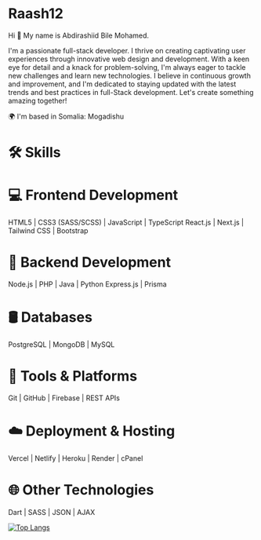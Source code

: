 # Raash12

Hi 👋 My name is Abdirashiid Bile Mohamed.

I'm a passionate full-stack developer. I thrive on creating captivating user experiences through innovative web design and development. With a keen eye for detail and a knack for problem-solving, I'm always eager to tackle new challenges and learn new technologies. I believe in continuous growth and improvement, and I'm dedicated to staying updated with the latest trends and best practices in full-Stack development. Let's create something amazing together!

🌍 I'm based in Somalia: Mogadishu   


# 🛠️ Skills
# 💻 Frontend Development

HTML5  |  CSS3 (SASS/SCSS)  |  JavaScript  |  TypeScript
React.js  |  Next.js  |  Tailwind CSS  |  Bootstrap

# 🧰 Backend Development
Node.js  |  PHP  |  Java  |  Python
Express.js  |  Prisma

# 🛢️ Databases
PostgreSQL  |  MongoDB  |  MySQL

# 🚀 Tools & Platforms

Git  |  GitHub  |  Firebase  |  REST APIs

# ☁️ Deployment & Hosting

Vercel  |  Netlify  |  Heroku  |  Render  |  cPanel

# 🌐 Other Technologies

Dart  |  SASS  |  JSON  |  AJAX




[![Top Langs](https://github-readme-stats.vercel.app/api/top-langs/?username=Raash12&layout=pie)](https://github.com/anuraghazra/github-readme-stats)



